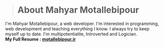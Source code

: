 ># **About Mahyar Motallebipour**
I'm Mahyar Motallebipour, a web developer.
I'm interested in programming, web development and teaching everything I know. I always try to keep myself up to date.
I'm multipotentialite, Introverted and Logician.
<br>
**My Full Resume : [motallebipour.ir](http://motallebipour.ir)**
